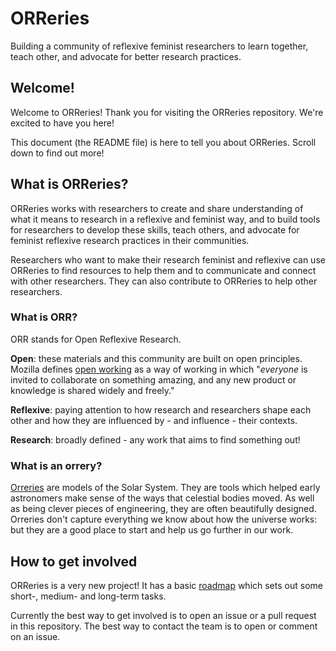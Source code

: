 # ORReries

Building a community of reflexive feminist researchers to learn together, teach other, and advocate for better research practices. 

## Welcome!

Welcome to ORReries! Thank you for visiting the ORReries repository. We're excited to have you here!

This document (the README file) is here to tell you about ORReries. Scroll down to find out more!

## What is ORReries?
ORReries works with researchers to create and share understanding of what it means to research in a reflexive and feminist way, and to build tools for researchers to develop these skills, teach others, and advocate for feminist reflexive research practices in their communities.

Researchers who want to make their research feminist and reflexive can use ORReries to find resources to help them and to communicate and connect with other researchers. 
They can also contribute to ORReries to help other researchers.

### What is ORR?
ORR stands for Open Reflexive Research.

**Open**: these materials and this community are built on open principles. 
Mozilla defines [open working](https://mozilla.github.io/open-leadership-training-series/) as a way of working in which "_everyone_ is invited to collaborate on something amazing, and any new product or knowledge is shared widely and freely."

**Reflexive**: paying attention to how research and researchers shape each other and how they are influenced by - and influence - their contexts.

**Research**: broadly defined - any work that aims to find something out!

### What is an orrery?
[Orreries](https://en.wikipedia.org/wiki/Orrery) are models of the Solar System. 
They are tools which helped early astronomers make sense of the ways that celestial bodies moved.
As well as being clever pieces of engineering, they are often beautifully designed.
Orreries don't capture everything we know about how the universe works: but they are a good place to start and help us go further in our work. 

## How to get involved
ORReries is a very new project! 
It has a basic [roadmap](https://github.com/LauraCarter/ORReries/projects/1) which sets out some short-, medium- and long-term tasks.

Currently the best way to get involved is to open an issue or a pull request in this repository. 
The best way to contact the team is to open or comment on an issue.
